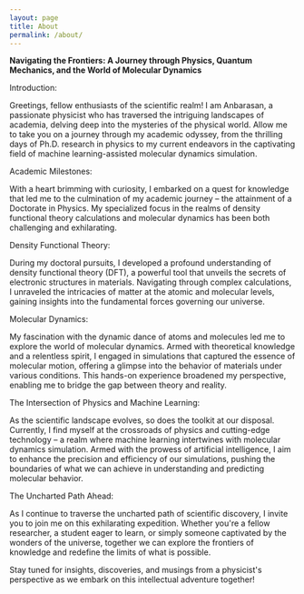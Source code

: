 ```yaml
---
layout: page
title: About
permalink: /about/
---
```


**Navigating the Frontiers: A Journey through Physics, Quantum Mechanics, and the World of Molecular Dynamics**

Introduction:

Greetings, fellow enthusiasts of the scientific realm! I am Anbarasan, a passionate physicist who has traversed the intriguing landscapes of academia, delving deep into the mysteries of the physical world. Allow me to take you on a journey through my academic odyssey, from the thrilling days of Ph.D. research in physics to my current endeavors in the captivating field of machine learning-assisted molecular dynamics simulation.

Academic Milestones:

With a heart brimming with curiosity, I embarked on a quest for knowledge that led me to the culmination of my academic journey – the attainment of a Doctorate in Physics. My specialized focus in the realms of density functional theory calculations and molecular dynamics has been both challenging and exhilarating.

Density Functional Theory:

During my doctoral pursuits, I developed a profound understanding of density functional theory (DFT), a powerful tool that unveils the secrets of electronic structures in materials. Navigating through complex calculations, I unraveled the intricacies of matter at the atomic and molecular levels, gaining insights into the fundamental forces governing our universe.

Molecular Dynamics:

My fascination with the dynamic dance of atoms and molecules led me to explore the world of molecular dynamics. Armed with theoretical knowledge and a relentless spirit, I engaged in simulations that captured the essence of molecular motion, offering a glimpse into the behavior of materials under various conditions. This hands-on experience broadened my perspective, enabling me to bridge the gap between theory and reality.

The Intersection of Physics and Machine Learning:

As the scientific landscape evolves, so does the toolkit at our disposal. Currently, I find myself at the crossroads of physics and cutting-edge technology – a realm where machine learning intertwines with molecular dynamics simulation. Armed with the prowess of artificial intelligence, I aim to enhance the precision and efficiency of our simulations, pushing the boundaries of what we can achieve in understanding and predicting molecular behavior.

The Uncharted Path Ahead:

As I continue to traverse the uncharted path of scientific discovery, I invite you to join me on this exhilarating expedition. Whether you're a fellow researcher, a student eager to learn, or simply someone captivated by the wonders of the universe, together we can explore the frontiers of knowledge and redefine the limits of what is possible.

Stay tuned for insights, discoveries, and musings from a physicist's perspective as we embark on this intellectual adventure together!
